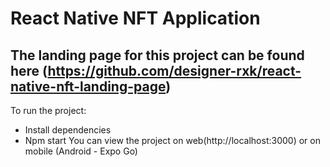 # React Native NFT Application
## The landing page for this project can be found here (https://github.com/designer-rxk/react-native-nft-landing-page)
To run the project:
* Install dependencies
* Npm start
You can view the project on web(http://localhost:3000) or on mobile (Android - Expo Go)
